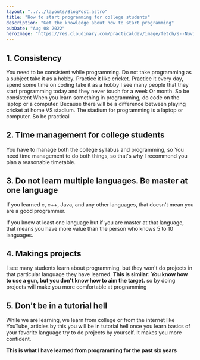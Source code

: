 ```yaml
---
layout: "../../layouts/BlogPost.astro"
title: "How to start programming for college students"
description: "Get the knowledge about how to start programming"
pubDate: "Aug 08 2022"
heroImage: "https://res.cloudinary.com/practicaldev/image/fetch/s--NuvIdpCa--/c_imagga_scale,f_auto,fl_progressive,h_420,q_auto,w_1000/https://dev-to-uploads.s3.amazonaws.com/uploads/articles/zczzpigq398kabi6la1u.jpg"
---
```


## 1. Consistency

You need to be consistent while programming. Do not take programming as a subject take it as a hobby. Practice it like cricket.
Practice it every day, spend some time on coding take it as a hobby
I see many people that they start programming today and they never touch for a week
Or month. So be consistent
When you learn something in programming, do code on the laptop or a computer.
Because there will be a difference between playing cricket at home VS stadium. The stadium for programming is a laptop or computer. So be practical

## 2. Time management for college students

You have to manage both the college syllabus and programming, so You need time management to do both things, so that's why I recommend you plan a reasonable timetable.

## 3. Do not learn multiple languages. Be master at one language

If you learned c, c++, Java, and any other languages, that doesn't mean you are a good programmer.

If you know at least one language but if you are master at that language, that means you have more value than the person who knows 5 to 10 languages.

## 4. Makings projects

I see many students learn about programming, but they won't do projects in that particular language they have learned. **This is similar: You know how to use a gun, but you don't know how to aim the target.**
so by doing projects will make you more comfortable at programming

## 5. Don't be in a tutorial hell

While we are learning, we learn from college or from the internet like YouTube, articles by this you will be in tutorial hell once you learn basics of your favorite language try to do projects by yourself. It makes you more confident.

**This is what I have learned from programming for the past six years**
